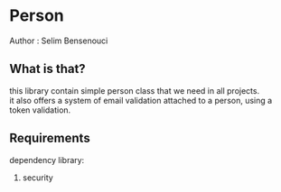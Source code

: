 Person
======

Author : Selim Bensenouci

What is that?
--------------

this library contain simple person class that we need in all projects.  
it also offers a system of email validation attached to a person, using a token validation.   

Requirements
------------

dependency library:   
1. security 
